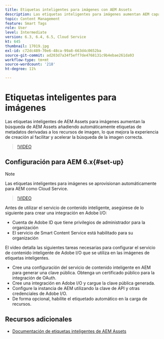 ```yaml
---
title: Etiquetas inteligentes para imágenes con AEM Assets
description: Las etiquetas inteligentes para imágenes aumentan AEM capacidades de búsqueda mediante la adición automática e inteligente de etiquetas de metadatos a los recursos de imagen en función del contenido de la imagen.
topic: Content Management
feature: Smart Tags
role: User
level: Intermediate
version: 6.3, 6.4, 6.5, Cloud Service
kt: 645
thumbnail: 17019.jpg
exl-id: c72dc489-70e6-48ca-99a8-663d4c0652ba
source-git-commit: ad203d7a34f5eff7de4768131c9b4ebae261da93
workflow-type: tm+mt
source-wordcount: '218'
ht-degree: 11%

---
```


# Etiquetas inteligentes para imágenes

Las etiquetas inteligentes de AEM Assets para imágenes aumentan la búsqueda de AEM Assets añadiendo automáticamente etiquetas de metadatos derivadas a los recursos de imagen, lo que mejora la experiencia de creación al facilitar y acelerar la búsqueda de la imagen correcta.

>[!VIDEO](https://video.tv.adobe.com/v/17019/?quality=12&learn=on)

## Configuración para AEM 6.x{#set-up}

>[!NOTE]
> Las etiquetas inteligentes para imágenes se aprovisionan automáticamente para AEM como Cloud Service.

>[!VIDEO](https://video.tv.adobe.com/v/17023/?quality=12&learn=on)

Antes de utilizar el servicio de contenido inteligente, asegúrese de lo siguiente para crear una integración en Adobe I/O:

* Cuenta de Adobe ID que tiene privilegios de administrador para la organización
* El servicio de Smart Content Service está habilitado para su organización

El vídeo detalla las siguientes tareas necesarias para configurar el servicio de contenido inteligente de Adobe I/O que se utiliza en las imágenes de etiquetas inteligentes.

* Cree una configuración del servicio de contenido inteligente en AEM para generar una clave pública. Obtenga un certificado público para la integración de OAuth.
* Cree una integración en Adobe I/O y cargue la clave pública generada.
* Configure la instancia de AEM utilizando la clave de API y otras credenciales de Adobe I/O.
* De forma opcional, habilite el etiquetado automático en la carga de recursos.

## Recursos adicionales

* [Documentación de etiquetas inteligentes de AEM Assets](https://experienceleague.adobe.com/docs/experience-manager-cloud-service/assets/manage/smart-tags.html)
